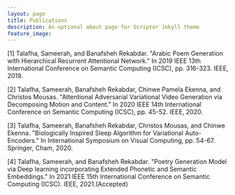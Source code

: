 ```yaml
---
layout: page
title: Publications
description: An optional about page for Scriptor Jekyll theme
feature_image:
---
```

[1] Talafha, Sameerah, and Banafsheh Rekabdar. "Arabic Poem Generation with Hierarchical Recurrent Attentional Network." In 2019 IEEE 13th International Conference on Semantic Computing (ICSC), pp. 316-323. IEEE, 2019.

[2] Talafha, Sameerah, Banafsheh Rekabdar, Chinwe Pamela Ekenna, and Christos Mousas. "Attentional Adversarial Variational Video Generation via Decomposing Motion and Content." In 2020 IEEE 14th International Conference on Semantic Computing (ICSC), pp. 45-52. IEEE, 2020.

[3] Talafha, Sameerah, Banafsheh Rekabdar, Christos Mousas, and Chinwe Ekenna. "Biologically Inspired Sleep Algorithm for Variational Auto-Encoders." In International Symposium on Visual Computing, pp. 54-67. Springer, Cham, 2020.

[4] Talafha, Sameerah, and Banafsheh Rekabdar. "Poetry Generation Model via Deep learning incorporating Extended Phonetic and Semantic Embeddings." In 2021 IEEE 15th International Conference on Semantic Computing (ICSC). IEEE, 2021.(Accepted)
